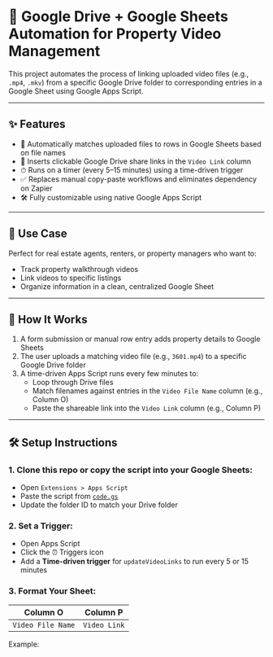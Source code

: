 # 🏡 Google Drive + Google Sheets Automation for Property Video Management

This project automates the process of linking uploaded video files (e.g., `.mp4`, `.mkv`) from a specific Google Drive folder to corresponding entries in a Google Sheet using Google Apps Script.

---

## ✨ Features

- 🧠 Automatically matches uploaded files to rows in Google Sheets based on file names
- 🔗 Inserts clickable Google Drive share links in the `Video Link` column
- ⏱ Runs on a timer (every 5–15 minutes) using a time-driven trigger
- ✅ Replaces manual copy-paste workflows and eliminates dependency on Zapier
- 🛠 Fully customizable using native Google Apps Script

---

## 📁 Use Case

Perfect for real estate agents, renters, or property managers who want to:

- Track property walkthrough videos
- Link videos to specific listings
- Organize information in a clean, centralized Google Sheet

---

## 🔧 How It Works

1. A form submission or manual row entry adds property details to Google Sheets
2. The user uploads a matching video file (e.g., `3601.mp4`) to a specific Google Drive folder
3. A time-driven Apps Script runs every few minutes to:
   - Loop through Drive files
   - Match filenames against entries in the `Video File Name` column (e.g., Column O)
   - Paste the shareable link into the `Video Link` column (e.g., Column P)

---

## 🛠 Setup Instructions

### 1. Clone this repo or copy the script into your Google Sheets:
- Open `Extensions > Apps Script`
- Paste the script from [`code.gs`](code.gs)
- Update the folder ID to match your Drive folder

### 2. Set a Trigger:
- Open Apps Script
- Click the ⏰ Triggers icon
- Add a **Time-driven trigger** for `updateVideoLinks` to run every 5 or 15 minutes

### 3. Format Your Sheet:
| Column O         | Column P         |
|------------------|------------------|
| `Video File Name`| `Video Link`     |

Example:
